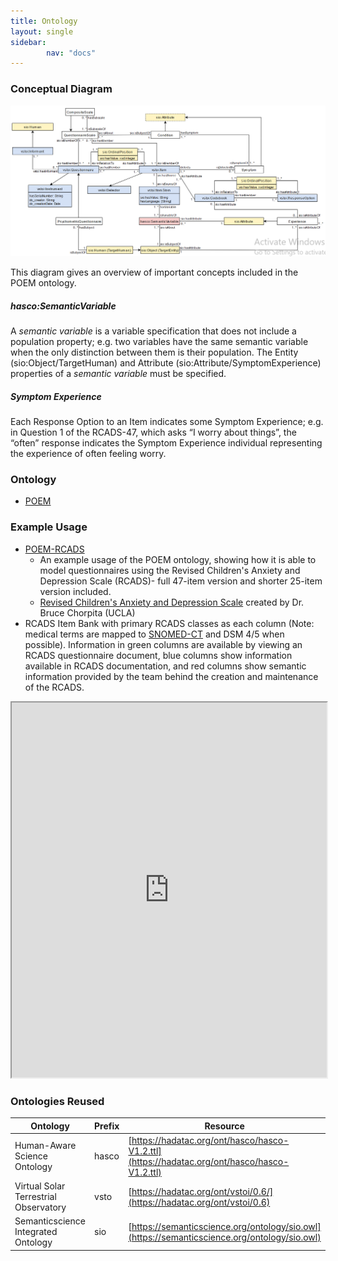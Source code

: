 ```yaml
---
title: Ontology
layout: single
sidebar:
        nav: "docs"
---
```


### Conceptual Diagram

![POEM Conceptual Diagram](images/POEM_uml2.0.PNG)

This diagram gives an overview of important concepts included in the POEM ontology.

##### hasco:SemanticVariable

A *semantic variable* is a variable specification that does not include a population property; e.g. two variables have the same semantic variable when the only distinction between them is their population. The Entity (sio:Object/TargetHuman) and Attribute (sio:Attribute/SymptomExperience) properties of a *semantic variable* must be specified.

##### Symptom Experience

Each Response Option to an Item indicates some Symptom Experience; e.g. in Question 1 of the RCADS-47, which asks “I worry about things”, the “often” response indicates the Symptom Experience individual representing the experience of often feeling worry.

### Ontology

- [POEM][poem-current]

### Example Usage

- [POEM-RCADS][poem-rcads-current]
  - An example usage of the POEM ontology, showing how it is able to model questionnaires using the Revised Children's Anxiety and Depression Scale (RCADS)- full 47-item version and shorter 25-item version included.
  - [Revised Children's Anxiety and Depression Scale](https://rcads.ucla.edu/) created by Dr. Bruce Chorpita (UCLA)
- RCADS Item Bank with primary RCADS classes as each column (Note: medical terms are mapped to [SNOMED-CT](https://browser.ihtsdotools.org/?) and DSM 4/5 when possible). Information in green columns are available by viewing an RCADS questionnaire document, blue columns show information available in RCADS documentation, and red columns show semantic information provided by the team behind the creation and maintenance of the RCADS.

<iframe height="600" width="100%" src="https://docs.google.com/spreadsheets/d/e/2PACX-1vT2HBqddB5CrCGWq3awaNIMcpHjOE_ugQcsE0Jfj2U3g2EXSv6XSIB5FbID59RwbeGEapQ-d-GOw6jl/pubhtml?gid=1495634589&amp;single=true&amp;widget=true&amp;headers=false"></iframe>

### Ontologies Reused

| Ontology                                | Prefix | Resource                                                                                     |
|-----------------------------------------|--------|----------------------------------------------------------------------------------------------|
| Human-Aware Science Ontology            | hasco  | [https://hadatac.org/ont/hasco/hasco-V1.2.ttl](https://hadatac.org/ont/hasco/hasco-V1.2.ttl)       |
| Virtual Solar Terrestrial Observatory   | vsto   | [https://hadatac.org/ont/vstoi/0.6/](https://hadatac.org/ont/vstoi/0.6)       |
| Semanticscience Integrated Ontology     | sio    | [https://semanticscience.org/ontology/sio.owl](https://semanticscience.org/ontology/sio.owl) |

[poem-current]: https://raw.githubusercontent.com/tetherless-world/POEM/main/POEM.rdf
[poem-rcads-current]: https://raw.githubusercontent.com/tetherless-world/POEM/main/POEM-RCADS.rdf
